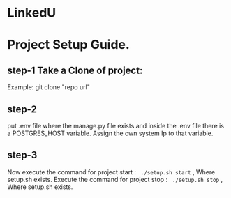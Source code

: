 # LinkedU
# Project Setup Guide.
## step-1 Take a Clone of project:
Example: git clone "repo url"

## step-2 
put .env file where the manage.py file exists and inside the .env file there is a POSTGRES_HOST variable. Assign the own system Ip to that variable.

## step-3
Now execute the command for project start : ` ./setup.sh start` , Where setup.sh exists.
Execute the command for project stop : ` ./setup.sh stop` , Where setup.sh exists.

